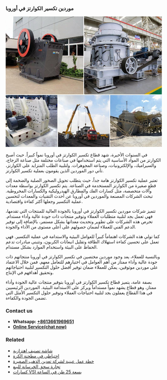 <h3>موردين تكسير الكوارتز في أوروبا</h3><img src='1701854365.jpg' alt=''><p>في السنوات الأخيرة، شهد قطاع تكسير الكوارتز في أوروبا نمواً كبيراً. حيث أصبح الكوارتز من المواد الأساسية التي يتم استخدامها في صناعات مختلفة مثل صناعة الزجاج، والسيراميك، والإلكترونيات، وصناعة المجوهرات. ولتلبية الطلب المتزايد على الكوارتز، تأتي دور الموردين الذين يقومون بعملية تكسير الكوارتز.</p><p>تعتبر عملية تكسير الكوارتز هامة جداً، حيث يتطلب تحويل الصخور الصلبة والضخمة إلى قطع صغيرة من الكوارتز المستخدمة في الصناعة. يتم تكسير الكوارتز بواسطة معدات وآلات متخصصة، مثل كسارات الفك والمطارق الهيدروليكية والكسارات المخروطية. تبحث الشركات المصنعة والموردين في أوروبا عن أحدث التقنيات والمعدات لتحسين عملية التكسير وجعلها أكثر كفاءة واقتصادية.</p><p>تتميز شركات موردين تكسير الكوارتز في أوروبا بالجودة العالية للمنتجات التي تقدمها، فهي تعمل بجد لتلبية متطلبات العملاء وتوفير منتجات ذات جودة عالية وأداء مستدام. تحرص هذه الشركات على تطوير وتحديث معداتها بشكل مستمر، بالإضافة إلى توفير الدعم الفني للعملاء لضمان حصولهم على أعلى مستوى من الأداء والجودة.</p><p>كما تولي هذه الشركات اهتماماً كبيراً للعوامل البيئية والاستدامة في عملية التكسير. فهي تعمل على تحسين كفاءة استهلاك الطاقة وتقليل انبعاثات الكربون، وتتبنى مبادرات تدعم الحفاظ على البيئة واستخدام الموارد بشكل مستدام.</p><p>وبالنسبة للعملاء، يعد وجود موردين مختصين في تكسير الكوارتز في أوروبا منتجاتهم ذات جودة عالية وأداء ممتاز من أهم العوامل في اختيارهم للتعامل معهم. فمن خلال الاعتماد على موردين موثوقين، يمكن للعملاء ضمان توفير أفضل حلول التكسير لتلبية احتياجاتهم وتحقيق أهدافهم في الإنتاج.</p><p>بصفة عامة، يتميز قطاع تكسير الكوارتز في أوروبا بتوفير منتجات عالية الجودة وأداء ممتاز، وهو قطاع يشهد نمواً مستداماً ويركز على الاستدامة البيئية. الموردين الرئيسيين في هذا القطاع يعملون بجد لتلبية احتياجات العملاء وتوفير حلول التكسير الأمثل التي تضمن الجودة والكفاءة.</p><h3>Contact us</h3><ul><li><strong>Whatsapp:&nbsp;<a href="https://wa.me/8613661969651">+8613661969651</a></strong></li><li><a href="https://swt.shibang-china.com/?git&amp;zhl&amp;موردين تكسير الكوارتز في أوروبا"><strong>Online Service(chat now)</strong></a></li></ul><h3>Related</h3><ul><li><a href='شاشة تصنيف اهتزازية.md'>شاشة تصنيف اهتزازية</a></li><li><a href='احتياطي في مطحنة الكرة.md'>احتياطي في مطحنة الكرة</a></li><li><a href='خطة عمل عينية لشركة تعدين الذهب الصغيرة.md'>خطة عمل عينية لشركة تعدين الذهب الصغيرة</a></li><li><a href='تجارة سحق الخرسانة للبيع.md'>تجارة سحق الخرسانة للبيع</a></li><li><a href='كسارات VSI بسعة 25 طن في الساعة.md'>كسارات VSI بسعة 25 طن في الساعة</a></li></ul>